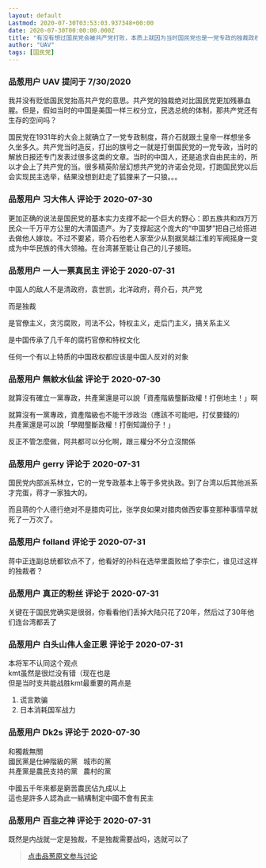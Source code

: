 ```yaml
---
layout: default
Lastmod: 2020-07-30T03:53:03.937348+00:00
date: 2020-07-30T00:00:00.000Z
title: "有没有想过国民党会被共产党打败，本质上就因为当时国民党也是一党专政的独裁政权？"
author: "UAV"
tags: [国民党]
---
```



### 品葱用户 **UAV** 提问于 7/30/2020
    
我并没有贬低国民党抬高共产党的意思。共产党的独裁绝对比国民党更加残暴血腥。但是，假如当时的中国是美国一样三权分立，民选总统的体制，那共产党还有生存的空间吗？  
  
国民党在1931年的大会上就确立了一党专政制度，蒋介石就跟土皇帝一样想坐多久坐多久。共产党当时造反，打出的旗号之一就是打倒国民党的一党专政，当时的解放日报还专门发表过很多这类的文章。当时的中国人，还是追求自由民主的，所以才会上了共产党的当。很多精英阶层幻想共产党的许诺会兑现，打跑国民党以后会实现民主选举，结果没想到赶走了狐狸来了一只狼。。。
    
                

### 品葱用户 **习大伟人** 评论于 2020-07-30
        
更加正确的说法是国民党的基本实力支撑不起一个巨大的野心：即五族共和四万万民众一千万平方公里的大清国遗产。为了支撑起这个庞大的“中国梦”把自己给搭进去做他人嫁妆。不过不要紧，蒋介石他老人家至少从割据吴越江淮的军阀摇身一变成为中华民族的伟大领袖。在台湾甚至能让自己的儿子接班。
        
                

### 品葱用户 **一人一票真民主** 评论于 2020-07-31
        
中国人的敌人不是清政府，袁世凯，北洋政府，蒋介石，共产党  
  
而是独裁  
  
是官僚主义，贪污腐败，司法不公，特权主义，走后门主义，搞关系主义  
  
是中国传承了几千年的腐朽官僚和特权文化  
  
任何一个有以上特质的中国政权都应该是中国人反对的对象
        
                

### 品葱用户 **無紋水仙盆** 评论于 2020-07-30
        
就算沒有確立一黨專政，共產黨還是可以說「資產階級壟斷政權！打倒地主！」啊  
  
就算沒有一黨專政，資產階級也不能干涉政治（應該不可能吧，打仗要錢的）  
共產黨還是可以說「學閥壟斷政權！打倒知識份子！」  
  
反正不管怎麼做，阿共都可以分化啊，跟三權分不分立沒關係
        
                

### 品葱用户 **gerry** 评论于 2020-07-31
        
国民党内部派系林立，它的一党专政基本上等于多党执政。到了台湾以后其他派系才完蛋，蒋才一家独大的。  
  
而且蒋的个人德行绝对不是腊肉可比，张学良如果对腊肉做西安事变那种事情早就死了一万次了。
        
                

### 品葱用户 **folland** 评论于 2020-07-31
        
蒋中正连副总统都钦点不了，他看好的孙科在选举里面败给了李宗仁，谁见过这样的独裁者？
        
                

### 品葱用户 **真正的粉丝** 评论于 2020-07-31
        
关键在于国民党确实是很弱，你看看他们丢掉大陆只花了20年，然后过了30年他们连台湾都丢了
        
                

### 品葱用户 **白头山伟人金正恩** 评论于 2020-07-31
        
本将军不认同这个观点  
kmt虽然是很烂没有错（现在也是  
但是当时支共能战胜kmt最重要的两点是  

1.  谎言欺骗
2.  日本消耗国军战力
        
                

### 品葱用户 **Dk2s** 评论于 2020-07-30
        
和獨裁無關  
國民黨是仕紳階級的黨   城市的黨    
共產黨是農民支持的黨   農村的黨  
  
中國五千年來都是窮苦農民佔九成以上  
這也是許多人認為此一結構制定中國不會有民主
        
                

### 品葱用户 **百韭之神** 评论于 2020-07-31
        
既然是内战就一定是独裁，不是独裁需要战吗，选就可以了
        
                





> [点击品葱原文参与讨论](https://pincong.rocks/question/29131)

